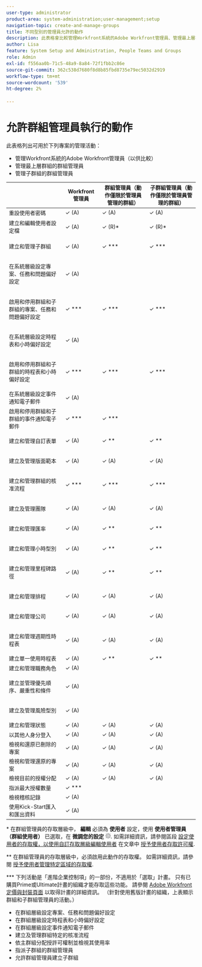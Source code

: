 ```yaml
---
user-type: administrator
product-area: system-administration;user-management;setup
navigation-topic: create-and-manage-groups
title: 不同型別的管理員允許的動作
description: 此表格會比較管理Workfront系統的Adobe Workfront管理員、管理最上層群組的群組管理員以及管理子群組的群組管理員可用的管理活動。
author: Lisa
feature: System Setup and Administration, People Teams and Groups
role: Admin
exl-id: f556aa0b-71c5-48a9-8a84-72f1fbb2c86e
source-git-commit: 362c538d7680f8d8b85fbd8735e79ec5032d2919
workflow-type: tm+mt
source-wordcount: '539'
ht-degree: 2%

---
```


# 允許群組管理員執行的動作

此表格列出可用於下列專案的管理活動：

* 管理Workfront系統的Adobe Workfront管理員（以供比較）
* 管理最上層群組的群組管理員
* 管理子群組的群組管理員

<table style="table-layout:auto"> 
 <col> 
 <col> 
 <col> 
 <col> 
 <thead> 
  <tr> 
   <th> </th> 
   <th>Workfront管理員 </th> 
   <th>群組管理員（動作僅限於管理員管理的群組）</th> 
   <th>子群組管理員（動作僅限於管理員管理的群組）</th> 
  </tr> 
 </thead> 
 <tbody>
  <tr> 
   <td>重設使用者密碼</td> 
   <td>✓ (A) </td> 
   <td>✓ (A) </td> 
   <td>✓ (A) </td> 
  </tr> 
  <tr> 
   <td>建立和編輯使用者設定檔</td> 
   <td>✓ (A)</td> 
   <td> <p>✓ (R)*</p> </td> 
   <td> <p>✓ (R)*</p> </td> 
  </tr> 
  <tr> 
   <td> <p>建立和管理子群組</p> </td> 
   <td>✓ (A) </td> 
   <td> <p>✓ ***</p> </td> 
   <td>✓ ***</td> 
  </tr> 
  <tr> 
   <td> <p>在系統層級設定專案、任務和問題偏好設定</p> </td> 
   <td>✓ (A)</td> 
   <td> </td> 
   <td> </td> 
  </tr> 
  <tr> 
   <td> <p>啟用和停用群組和子群組的專案、任務和問題偏好設定</p> </td> 
   <td>✓ ***</td> 
   <td> <p>✓ ***</p> </td> 
   <td>✓ ***</td> 
  </tr> 
  <tr> 
   <td> <p>在系統層級設定時程表和小時偏好設定</p> </td> 
   <td>✓ (A) </td> 
   <td> <p> </p> </td> 
   <td> </td> 
  </tr> 
  <tr> 
   <td> <p>啟用和停用群組和子群組的時程表和小時偏好設定</p> </td> 
   <td>✓ ***</td> 
   <td> <p>✓ ***</p> </td> 
   <td>✓ ***</td> 
  </tr> 
  <tr> 
   <td>在系統層級設定事件通知電子郵件</td> 
   <td>✓ (A) </td> 
   <td> </td> 
   <td> </td> 
  </tr> 
  <tr> 
   <td>啟用和停用群組和子群組的事件通知電子郵件</td> 
   <td>✓ *** </td> 
   <td>✓ ***</td> 
   <td> </td> 
  </tr> 
  <tr> 
   <td> <p>建立和管理自訂表單</p> </td> 
   <td>✓ (A) </td> 
   <td>✓ **</td> 
   <td>✓ **</td> 
  </tr> 
  <tr> 
   <td> <p>建立及管理版面範本</p> </td> 
   <td>✓ (A) </td> 
   <td> <p>✓ (A)</p> </td> 
   <td>✓ (A)</td> 
  </tr> 
  <tr> 
   <td> <p>建立和管理群組的核准流程</p> </td> 
   <td>✓ *** </td> 
   <td> <p>✓ ***</p> </td> 
   <td>✓ ***</td> 
  </tr> 
  <tr> 
   <td> <p>建立及管理團隊</p> </td> 
   <td>✓ (A) </td> 
   <td> <p>✓ (A)</p> </td> 
   <td>✓ (A)</td> 
  </tr> 
  <tr> 
   <td> <p>建立和管理匯率</p> </td> 
   <td>✓ (A) </td> 
   <td>✓ **</td> 
   <td>✓ **</td> 
  </tr> 
  <tr> 
   <td> <p>建立和管理小時型別</p> </td> 
   <td>✓ (A) </td> 
   <td>✓ **</td> 
   <td>✓ **</td> 
  </tr> 
  <tr> 
   <td> <p>建立和管理里程碑路徑</p> </td> 
   <td>✓ (A) </td> 
   <td>✓ **</td> 
   <td>✓ **</td> 
  </tr> 
  <tr> 
   <td> <p>建立和管理排程</p> </td> 
   <td>✓ (A) </td> 
   <td> <p>✓ (A)</p> </td> 
   <td>✓ (A)</td> 
  </tr> 
  <tr> 
   <td> <p>建立和管理公司</p> </td> 
   <td>✓ (A) </td> 
   <td> <p>✓ (A)</p> </td> 
   <td>✓ (A)</td> 
  </tr> 
  <tr> 
   <td> <p>建立和管理週期性時程表</p> </td> 
   <td>✓ (A) </td> 
   <td> <p>✓ (A)</p> </td> 
   <td>✓ (A)</td> 
  </tr> 
  <tr> 
   <td>建立單一使用時程表</td> 
   <td>✓ (A)</td> 
   <td>✓ **</td> 
   <td>✓ **</td> 
  </tr> 
  <tr> 
   <td>建立和管理職務角色</td> 
   <td>✓ (A)</td> 
   <td> </td> 
   <td> </td> 
  </tr> 
  <tr> 
   <td> <p> 建立並管理優先順序、嚴重性和條件</p> </td> 
   <td>✓ (A)</td> 
   <td> </td> 
   <td> </td> 
  </tr> 
  <tr> 
   <td> <p>建立及管理風險型別</p> </td> 
   <td>✓ (A) </td> 
   <td> </td> 
   <td> </td> 
  </tr> 
  <tr> 
   <td>建立和管理狀態</td> 
   <td>✓ (A) </td> 
   <td>✓ (A) </td> 
   <td>✓ (A)</td> 
  </tr> 
  <tr> 
   <td>以其他人身分登入</td> 
   <td>✓ (A) </td> 
   <td>✓ (A) </td> 
   <td>✓ (A) </td> 
  </tr> 
  <tr> 
   <td>檢視和還原已刪除的專案</td> 
   <td>✓ (A) </td> 
   <td>✓ (A) </td> 
   <td>✓ (A) </td> 
  </tr> 
  <tr> 
   <td>檢視和管理還原的專案</td> 
   <td>✓ (A) </td> 
   <td>✓ (A) </td> 
   <td>✓ (A) </td> 
  </tr> 
  <tr> 
   <td>檢視目前的授權分配</td> 
   <td>✓ (A) </td> 
   <td>✓ (A) </td> 
   <td>✓ (A) </td> 
  </tr> 
  <tr> 
   <td>指派最大授權數量</td> 
   <td>✓ *** </td> 
   <td> </td> 
   <td> </td> 
  </tr> 
  <tr> 
   <td>檢視稽核記錄</td> 
   <td>✓ (A) </td> 
   <td> </td> 
   <td> </td> 
  </tr> 
  <tr> 
   <td>使用Kick-Start匯入和匯出資料</td> 
   <td>✓ (A) </td> 
   <td> </td> 
   <td> </td> 
  </tr> 
 </tbody> 
</table>

&#42; 在群組管理員的存取層級中， **編輯** 必須為 **使用者** 設定，使用 **使用者管理員（群組使用者）** 已選取，在 **微調您的設定** ![](assets/gear-icon-in-access-levels.png). 如需詳細資訊，請參閱區段 [設定使用者的存取權，以使用自訂存取層級編輯使用者](../../../administration-and-setup/add-users/configure-and-grant-access/grant-access-other-users.md#access-to-edit) 在文章中 [授予使用者存取許可權](../../../administration-and-setup/add-users/configure-and-grant-access/grant-access-other-users.md).

&#42;&#42; 在群組管理員的存取層級中，必須啟用此動作的存取權。 如需詳細資訊，請參閱 [授予使用者管理特定區域的存取權](../../../administration-and-setup/add-users/configure-and-grant-access/grant-users-admin-access-certain-areas.md).

&#42;&#42;&#42; 下列活動是「進階企業控制項」的一部份，不適用於「選取」計畫。 只有已購買Prime或Ultimate計畫的組織才能存取這些功能。  請參閱 [Adobe Workfront定價與封裝頁面](https://business.adobe.com/products/workfront/pricing.html) 以取得計畫的詳細資訊。 （針對使用舊版計畫的組織，上表顯示群組和子群組管理員的活動。）

* 在群組層級設定專案、任務和問題偏好設定
* 在群組層級設定時程表和小時偏好設定
* 在群組層級設定事件通知電子郵件
* 建立及管理群組特定的核准流程
* 依主群組分配授許可權制並檢視其使用率
* 指派子群組的群組管理員
* 允許群組管理員建立子群組
